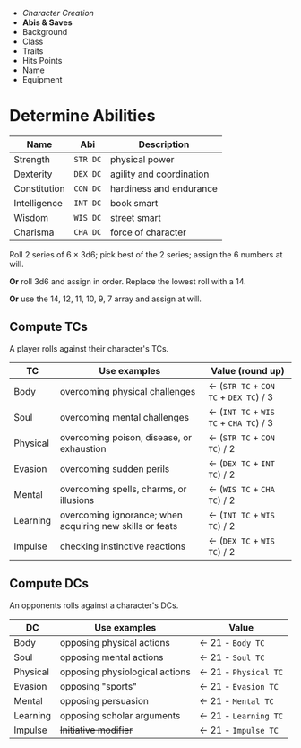 
<!-- .margin.compass -->
* _Character Creation_
* **Abis & Saves**
* Background
* Class
* Traits
* Hits Points
* Name
* Equipment



# Determine Abilities

<!-- .abilities -->
| Name         | Abi      | Description              |
|--------------|----------|--------------------------|
| Strength     | `STR DC` | physical power           |
| Dexterity    | `DEX DC` | agility and coordination |
| Constitution | `CON DC` | hardiness and endurance  |
| Intelligence | `INT DC` | book smart               |
| Wisdom       | `WIS DC` | street smart             |
| Charisma     | `CHA DC` | force of character       |

Roll 2 series of 6 × 3d6; pick best of the 2 series; assign the 6 numbers at will.

**Or** roll 3d6 and assign in order. Replace the lowest roll with a 14.

**Or** use the 14, 12, 11, 10, 9, 7 array and assign at will.

<!-- clear -->

<!--img src="csheet_abilities.png" /-->


## Compute TCs

A player rolls against their character's TCs.

<!-- .save-mean.tcs -->
| TC       | Use examples                                             | Value (round up)                       |
|----------|----------------------------------------------------------|----------------------------------------|
| Body     | overcoming physical challenges                           | ← (`STR TC` + `CON TC` + `DEX TC`) / 3 |
| Soul     | overcoming mental challenges                             | ← (`INT TC` + `WIS TC` + `CHA TC`) / 3 |
| Physical | overcoming poison, disease, or exhaustion                | ← (`STR TC` + `CON TC`) / 2            |
| Evasion  | overcoming sudden perils                                 | ← (`DEX TC` + `INT TC`) / 2            |
| Mental   | overcoming spells, charms, or illusions                  | ← (`WIS TC` + `CHA TC`) / 2            |
| Learning | overcoming ignorance; when acquiring new skills or feats | ← (`INT TC` + `WIS TC`) / 2            |
| Impulse  | checking instinctive reactions                           | ← (`DEX TC` + `WIS TC`) / 2            |



## Compute DCs

An opponents rolls against a character's DCs.

<!-- .save-mean.dcs -->
| DC       | Use examples                          | Value                |
|----------|---------------------------------------|----------------------|
| Body     | opposing physical actions             | ← 21 - `Body TC`     |
| Soul     | opposing mental actions               | ← 21 - `Soul TC`     |
| Physical | opposing physiological actions        | ← 21 - `Physical TC` |
| Evasion  | opposing "sports"                     | ← 21 - `Evasion TC`  |
| Mental   | opposing persuasion                   | ← 21 - `Mental TC`   |
| Learning | opposing scholar arguments            | ← 21 - `Learning TC` |
| Impulse  | ~~Initiative modifier~~               | ← 21 - `Impulse TC`  |

